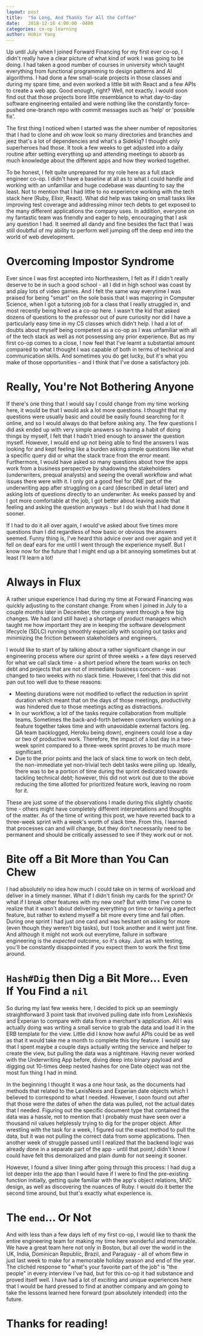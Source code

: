 ```yaml
---
layout: post
title:  "So Long, And Thanks for All the Coffee"
date:   2018-12-16 4:00:00 -0400
categories: co-op learning
author: Hobin Yang
---
```

Up until July when I joined Forward Financing for my first ever co-op, I didn't
really have a clear picture of what kind of work I was going to be doing. I had taken a good number of
courses in university which taught everything from functional programming to design
patterns and AI algorithms. I had done a few small-scale projects in
those classes and during my spare time, and even worked a little bit
with React and a few APIs to create a web app. Good enough, right? Well, not exactly.
I would soon find out that those projects bore little resemblance to
what day-to-day software engineering entailed and were nothing like the constantly force-pushed
one-branch repo with commit messages such as 'help' or 'possible fix'.

The first thing I noticed when I started was the sheer number of repositories
that I had to clone and oh wow look so many directories and branches and jeez
that's a lot of dependencies and what's a Sidekiq? I thought only superheroes had
those. It took a few weeks to get adjusted into a daily routine after setting everything
up and attending meetings to absorb as much knowledge about the different apps and how they
worked together.

To be honest, I felt quite unprepared for my role here as a full stack engineer
co-op. I didn't have a baseline at all as to what I could handle and working with
an unfamiliar and huge codebase was daunting to say the least. Not to mention that I had
little to no experience working with the tech stack here (Ruby, Elixir, React).
What did help was taking on small tasks like improving test coverage and addressing
minor tech debts to get exposed to the many different applications the company uses.
In addition, everyone on my fantastic team was friendly and eager to help, encouraging
that I ask any question I had. It seemed all dandy and fine besides the fact that I was still doubtful of my ability to perform well jumping off the deep end into the world of web development.

# Overcoming Impostor Syndrome
Ever since I was first accepted into Northeastern, I felt as if I didn't really deserve to be in
such a good school - all I did in high school was coast by and play lots of video games. And I felt
the same way everytime I was praised for being "smart" on the sole basis that I was majoring in Computer Science, when I got a tutoring job for a class that I really struggled in, and most recently being hired as a co-op here. I wasn't the kid that asked dozens of questions to the professor out of pure curiosity nor did I have a particularly easy time in my CS classes which didn't help. I had a lot of doubts about myself being competent as a co-op as I was unfamiliar with all of the tech stack as well as not possessing any prior experience. But as my first co-op comes to a close, I now feel that I've learnt a substantial amount compared to what I thought I was capable of both in terms of technical and communication skills. And sometimes you do get lucky, but it's what you make of those opportunities - and I think that I've done a satisfactory job.

# Really, You're Not Bothering Anyone
If there's one thing that I would say I could change from my time working here, it would be that I would ask a lot more questions. I thought that my questions were usually basic and could be easily found
searching for it online, and so I would always do that before asking any. The few questions I did
ask ended up with very simple answers so having a habit of doing things by myself, I felt that I hadn't tried enough to answer the question myself. However, I would end up not being able to find the answers I was looking for and kept feeling like a burden asking simple questions like what a specific query did or what the stack trace from the error meant. 
Furthermore, I would have asked so many questions about how the apps work from a business
perspective by shadowing the stakeholders (underwriters, prequal analysts) and seeing the overall workflow
and what issues there were with it. I only got a good feel for ONE part of the underwriting app
after struggling on a card (described in detail later) and asking lots of questions directly to an
underwriter. As weeks passed by and I got more comfortable at the job, 
I got better about leaving aside that feeling and asking the question anyways - 
but I do wish that I had done it sooner.

If I had to do it all over again, I would've asked about five times more questions than I did
regardless of how basic or obvious the answers seemed.
Funny thing is, I've heard this advice over and over again
and yet it fell on deaf ears for me until I went through the experience myself. But I know now
for the future that I might end up a bit annoying sometimes but at least I'll learn a lot!

# Always in Flux
A rather unique experience I had during my time at Forward Financing was quickly adjusting
to the constant change. From when I joined in July to a couple months later in
December, the company went through a few big changes. We had (and still have) a shortage
of product managers which taught me how important they are in keeping the
software development lifecycle (SDLC) running smoothly especially with scoping out tasks and minimizing
the friction between stakeholders and engineers. 

I would like to start of by talking about a rather significant change in our engineering process where our
sprint of three weeks + a few days reserved for what we call slack time - a short period where the team
works on tech debt and projects that are not of immediate business concern -
was changed to two weeks with no slack time. However, I feel that this did not pan
out too well due to these reasons:
* Meeting durations were not modified to reflect the reduction in sprint duration
which meant that on the days of those meetings, productivity was hindered due to those
meetings acting as distractions.
* In our workflow, a lot of the tasks require collaboration from multiple teams.
Sometimes the back-and-forth between coworkers working on a feature together takes time 
and with unavoidable external factors (eg. QA team backlogged, Heroku being down),
engineers could lose a day or two of productive work. Therefore, the impact of a lost day
in a two-week sprint compared to a three-week sprint proves to be much more significant.
* Due to the prior points and the lack of slack time to work on tech debt, the non-immediate
yet non-trivial tech debt tasks were piling up. Ideally, there was to be a portion of
time during the sprint dedicated towards tackling technical debt; however, this did not work out
due to the above reducing the time allotted for prioritized feature work, leaving no room for it.

These are just some of the observations I made during this slightly chaotic time - others
might have completely different interpretations and thoughts of the matter.
As of the time of writing this post, we have reverted back to a three-week sprint with a week's
worth of slack time. From this, I learned that processes can and will change, but they don't necessarily
need to be permanent and should be critically assessed to see if they work out or not.

# Bite off a Bit More than You Can Chew
I had absolutely no idea how much I could take on in terms of workload and deliver in a timely manner.
What if I didn't finish my cards for the sprint? Or what if I break other features with my new one?
But with time I've come to realize that it wasn't about delivering everything on time or having a perfect
feature, but rather to extend myself a bit more every time and fail often. During one sprint I had just one card and was hesitant on asking for more (even though they weren't big tasks), but I took another and it went just fine. And although it might not work out everytime, failure in software engineering is the _expected_ outcome, so it's okay. Just as with testing, you'll be constantly disappointed
if you expect them to work the first time around. 

# `Hash#Dig` then Dig a Bit More... Even If You Find a `nil`
So during my last few weeks here, I decided to pick up an seemingly straightforward
3 point task that involved pulling date info from LexisNexis and Experian to compare with
data from a merchant's application. All I was actually doing was writing a small service
to grab the data and load it in the ERB template for the view. Little did I know how awful
APIs could be as well as that it would take me a month to complete this tiny feature.
I would say that I spent maybe a couple days actually writing the service and helper to create
the view, but pulling the data was a nightmare. Having never worked with the Underwriting App
before, diving deep into binary payload and digging out 10-times deep nested hashes for one
Date object was not the most fun thing I had in mind.

In the beginning I thought it was a one hour task, as the documents had methods that related to 
the LexisNexis and Experian date objects which I believed to correspond to what I needed.
However, I soon found out after that those were the dates of when the data was pulled, not the actual
dates that I needed. Figuring out the specific document type that contained the data was a hassle, not to
mention that I probably must have seen over a thousand nil values helplessly trying to dig for the proper
object. After wrestling with the task for a week, I figured out the exact method to pull the data,
but it was not pulling the correct data from some applications. Then another week of struggle passed until I realized that the backend logic was already done in a separate part of the app - until that point,I didn't know I could have felt this demoralized and plain dumb for not seeing it sooner.

However, I found a silver lining after going through this process: I had dug a lot deeper into the app than I would have if I were to find the pre-existing function initially, getting quite familiar with the app's object relations, MVC design, as well as discovering the nuances of Ruby. I would do it
better the second time around, but that's exactly what experience is.


# The `end`... Or Not
And with less than a few days left of my first co-op, I would like to thank the
entire engineering team for making my time here wonderful and memorable.
We have a great team here not only in Boston, but all over the world
in the UK, India, Dominican Republic, Brazil, and Paraguay - all of whom flew in just last week
to make for a memorable holiday season and end of the year.
The clichéd response to "what's your favorite part of the job" is "the people" in every
interview I've had, but for this co-op it had substance and proved itself well.
I have had a lot of exciting and unique experiences here that I would be hard pressed to
find at another company and am going to take the lessons learned here forward (pun absolutely intended)
into the future. 

# **Thanks for reading!**
